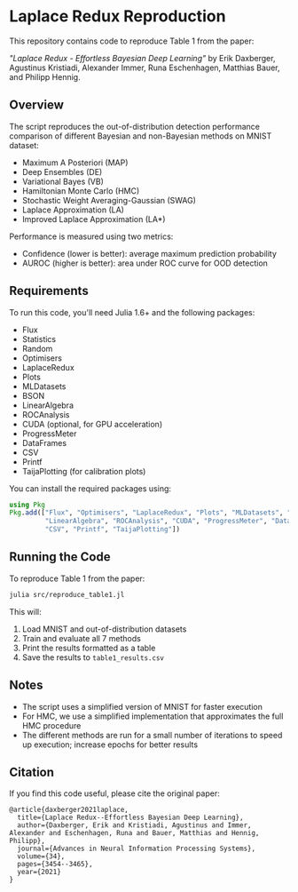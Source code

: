# Laplace Redux Reproduction

This repository contains code to reproduce Table 1 from the paper:

*"Laplace Redux - Effortless Bayesian Deep Learning"* by Erik Daxberger, Agustinus Kristiadi, Alexander Immer, Runa Eschenhagen, Matthias Bauer, and Philipp Hennig.

## Overview

The script reproduces the out-of-distribution detection performance comparison of different Bayesian and non-Bayesian methods on MNIST dataset:
- Maximum A Posteriori (MAP)
- Deep Ensembles (DE)
- Variational Bayes (VB)
- Hamiltonian Monte Carlo (HMC)
- Stochastic Weight Averaging-Gaussian (SWAG)
- Laplace Approximation (LA)
- Improved Laplace Approximation (LA*)

Performance is measured using two metrics:
- Confidence (lower is better): average maximum prediction probability
- AUROC (higher is better): area under ROC curve for OOD detection

## Requirements

To run this code, you'll need Julia 1.6+ and the following packages:
- Flux
- Statistics
- Random
- Optimisers
- LaplaceRedux
- Plots
- MLDatasets
- BSON
- LinearAlgebra
- ROCAnalysis
- CUDA (optional, for GPU acceleration)
- ProgressMeter
- DataFrames
- CSV
- Printf
- TaijaPlotting (for calibration plots)

You can install the required packages using:

```julia
using Pkg
Pkg.add(["Flux", "Optimisers", "LaplaceRedux", "Plots", "MLDatasets", "BSON", 
         "LinearAlgebra", "ROCAnalysis", "CUDA", "ProgressMeter", "DataFrames", 
         "CSV", "Printf", "TaijaPlotting"])
```

## Running the Code

To reproduce Table 1 from the paper:

```bash
julia src/reproduce_table1.jl
```

This will:
1. Load MNIST and out-of-distribution datasets
2. Train and evaluate all 7 methods
3. Print the results formatted as a table
4. Save the results to `table1_results.csv`

## Notes

- The script uses a simplified version of MNIST for faster execution
- For HMC, we use a simplified implementation that approximates the full HMC procedure
- The different methods are run for a small number of iterations to speed up execution; increase epochs for better results

## Citation

If you find this code useful, please cite the original paper:

```
@article{daxberger2021laplace,
  title={Laplace Redux--Effortless Bayesian Deep Learning},
  author={Daxberger, Erik and Kristiadi, Agustinus and Immer, Alexander and Eschenhagen, Runa and Bauer, Matthias and Hennig, Philipp},
  journal={Advances in Neural Information Processing Systems},
  volume={34},
  pages={3454--3465},
  year={2021}
}
```
